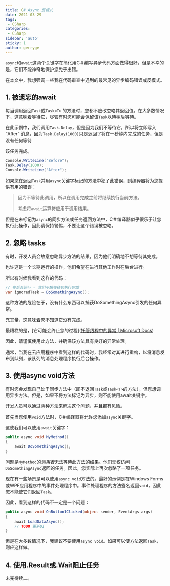 ```yaml
---
title: C# Async 反模式
date: 2021-03-29
tags:
 - CSharp
categories:
 - CSharp
sidebar: 'auto'
sticky: 1
author: gerryge
---
```



`async`和`await`这两个关键字在简化用C＃编写异步代码方面做得很好，但是不幸的是，它们不能神奇地保护您免于出错。

在本文中，我想强调一些我在代码审查中遇到的最常见的异步编码错误或反模式。

## 1. 被遗忘的await

每当调用返回`Task`或`Task<T>` 的方法时，您都不应改忽略其返回值。在大多数情况下，这意味着等待它，尽管有时您可能会保留该`Task`以待稍后等待。

在此示例中，我们调用`Task.Delay`，但是因为我们不等待它，所以将立即写入 “After” 消息，因为`Task.Delay(1000)`只是返回了将在一秒钟内完成的任务，但是没有任何等待

该任务完成。

```csharp
Console.WriteLine("Before");
Task.Delay(1000);
Console.WriteLine("After");
```

如果您在返回`Task`并用`async`关键字标记的方法中犯了此错误，则编译器将为您提供有用的错误：

> 因为不等待此调用，所以在调用完成之前将继续执行当前方法。
> 
> 考虑将`await`运算符应用于调用结果。

但是在未标记为`async`的同步方法或任务返回方法中，C＃编译器似乎很乐​​于让您执行此操作，因此请保持警惕，不要让这个错误被忽略。

## 2. 忽略 tasks

有时，开发人员会故意忽略异步方法的结果，因为他们明确地不想等待其完成。

也许这是一个长期运行的操作，他们希望在进行其他工作时在后台进行。

所以有时候我看到这样的代码：

```csharp
// 在后台运行 - 我们不想等待它执行完成
var ignoredTask = DoSomethingAsync();
```

这种方法的危险在于，没有什么东西可以捕获DoSomethingAsync引发的任何异常。

充其量，这意味着您不知道它没有完成。

最糟糕的是，[它可能会终止您的过程]([托管线程中的异常 | Microsoft Docs](https://docs.microsoft.com/zh-cn/dotnet/standard/threading/exceptions-in-managed-threads))

因此，请谨慎使用此方法，并确保该方法具有良好的异常处理。

通常，当我在云应用程序中看到这样的代码时，我经常对其进行重构，以将消息发布到队列，该队列的消息处理程序执行后台操作。

## 3. 使用async void方法

有时您会发现自己处于同步方法中（即不返回`Task`或`Task<T>`的方法），但您想调用异步方法。但是，如果不将方法标记为异步，则不能使用await关键字。

开发人员可以通过两种方法来解决这个问题，并且都有风险。

首先当您使用`void`方法时，C＃编译器将允许您添加`async`关键字。

这使我们可以使用`await`关键字：

```csharp
public async void MyMethod()
{
    await DoSomethingAsync();
}
```

问题是`MyMethod`的*调用者*无法等待此方法的结果。他们无权访问`DoSomethingAsync`返回的任务。因此，您实际上再次忽略了一项任务。

现在有一些场景是可以使用`async void`方法的。最好的示例是在Windows Forms或WPF应用程序中的事件处理程序中。事件处理程序的方法签名返回`void`，因此您不能使它们返回`Task`。

因此，看到这样的代码不一定是一个问题：

```csharp
public async void OnButton1Clicked(object sender, EventArgs args)
{
    await LoadDataAsync();
    // TODO 更新UI
}
```

但是在大多数情况下，我建议不要使用`async void`。如果可以使方法返回`Task`，则应这样做。

## 4. 使用.Result或.Wait阻止任务

未完待续。。。



